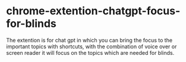 # chrome-extention-chatgpt-focus-for-blinds
The extention is for chat gpt in which you can bring the focus to the important topics with shortcuts, with the combination of voice over or screen reader it will focus on the topics which are needed for blinds.